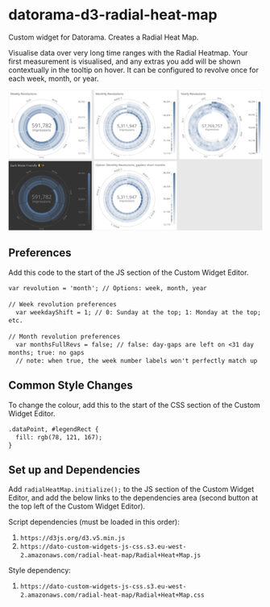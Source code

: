 # datorama-d3-radial-heat-map
Custom widget for Datorama. Creates a Radial Heat Map.

Visualise data over very long time ranges with the Radial Heatmap. Your first measurement is visualised, and any extras you add will be shown contextually in the tooltip on hover. It can be configured to revolve once for each week, month, or year.

![Preview image](image.png)

## Preferences
Add this code to the start of the JS section of the Custom Widget Editor.
```
var revolution = 'month'; // Options: week, month, year

// Week revolution preferences
  var weekdayShift = 1; // 0: Sunday at the top; 1: Monday at the top; etc.

// Month revolution preferences
  var monthsFullRevs = false; // false: day-gaps are left on <31 day months; true: no gaps
  // note: when true, the week number labels won't perfectly match up
```

## Common Style Changes
To change the colour, add this to the start of the CSS section of the Custom Widget Editor.
```
.dataPoint, #legendRect {
  fill: rgb(78, 121, 167);
}
```

## Set up and Dependencies
Add `radialHeatMap.initialize();` to the JS section of the Custom Widget Editor, and add the below links to the dependencies area (second button at the top left of the Custom Widget Editor).

Script dependencies (must be loaded in this order):
1. `https://d3js.org/d3.v5.min.js`
2. `https://dato-custom-widgets-js-css.s3.eu-west-2.amazonaws.com/radial-heat-map/Radial+Heat+Map.js`

Style dependency:
1. `https://dato-custom-widgets-js-css.s3.eu-west-2.amazonaws.com/radial-heat-map/Radial+Heat+Map.css`
